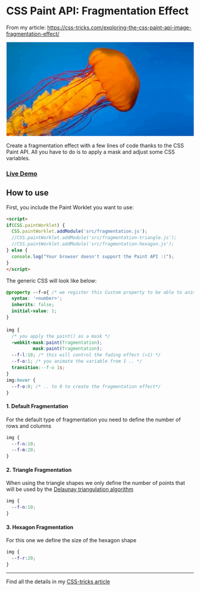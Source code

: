 # CSS Paint API: Fragmentation Effect
From my article: https://css-tricks.com/exploring-the-css-paint-api-image-fragmentation-effect/

![CSS fragmentation effect](header.gif)

Create a fragmentation effect with a few lines of code thanks to the CSS Paint API. All you have to do is to apply a mask and adjust some CSS variables.

### [Live Demo](https://afif13.github.io/CSS-fragmentation-effect)

## How to use

First, you include the Paint Worklet you want to use:

```html
<script>
if(CSS.paintWorklet) {              
  CSS.paintWorklet.addModule('src/fragmentation.js');
  //CSS.paintWorklet.addModule('src/fragmentation-triangle.js');
  //CSS.paintWorklet.addModule('src/fragmentation-hexagon.js');
} else {
  console.log("Your browser doesn't support the Paint API :(");
}
</script>
```
The generic CSS will look like below:

```css
@property --f-o{ /* we register this Custom property to be able to animate it */
  syntax: '<number>';
  inherits: false;
  initial-value: 1;
}

img {
  /* you apply the paint() as a mask */
  -webkit-mask:paint(fragmentation);
          mask:paint(fragmentation);
  --f-l:10; /* this will control the fading effect (>1) */
  --f-o:1; /* you animate the variable from 1 .. */
  transition:--f-o 1s;
}
img:hover { 
  --f-o:0; /* .. to 0 to create the fragmentation effect*/
}
```

#### 1. Default Fragmentation

For the default type of fragmentation you need to define the number of rows and columns

```css
img {
  --f-n:10;
  --f-m:20;
}
```

#### 2. Triangle Fragmentation

When using the triangle shapes we only define the number of points that will be used by the [Delaunay triangulation algorithm](https://en.wikipedia.org/wiki/Delaunay_triangulation)

```css
img {
  --f-n:10;
}
```

#### 3. Hexagon Fragmentation

For this one we define the size of the hexagon shape

```css
img {
  --f-r:20;
}
```

-----

Find all the details in my [CSS-tricks article](https://css-tricks.com/exploring-the-css-paint-api-image-fragmentation-effect/)
